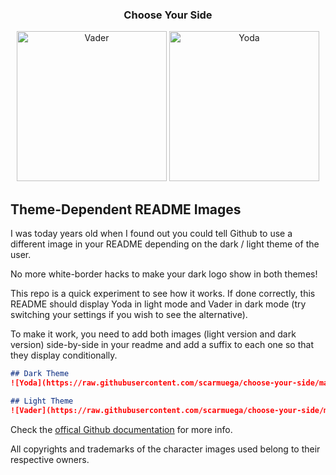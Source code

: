 <div align="center">
    <h3>Choose Your Side</h3>
    <img src="https://raw.githubusercontent.com/scarmuega/choose-your-side/master/vader.svg?sanitize=true#gh-dark-mode-only" alt="Vader" height="240">
    <img src="https://raw.githubusercontent.com/scarmuega/choose-your-side/master/yoda.svg?sanitize=true#gh-light-mode-only" alt="Yoda" height="240">
</div>

## Theme-Dependent README Images

I was today years old when I found out you could tell Github to use a different image in your README depending on the dark / light theme of the user.

No more white-border hacks to make your dark logo show in both themes!

This repo is a quick experiment to see how it works. If done correctly, this README should display Yoda in light mode and Vader in dark mode (try switching your settings if you wish to see the alternative).

To make it work, you need to add both images (light version and dark version) side-by-side in your readme and add a suffix to each one so that they display conditionally.

```markdown
## Dark Theme
![Yoda](https://raw.githubusercontent.com/scarmuega/choose-your-side/master/yoda.svg?sanitize=true#gh-light-mode-only)

## Light Theme
![Vader](https://raw.githubusercontent.com/scarmuega/choose-your-side/master/vader.svg?sanitize=true#gh-dark-mode-only)
```

Check the [offical Github documentation](https://docs.github.com/en/get-started/writing-on-github/getting-started-with-writing-and-formatting-on-github/basic-writing-and-formatting-syntax#specifying-the-theme-an-image-is-shown-to) for more info.

All copyrights and trademarks of the character images used belong to their respective owners.